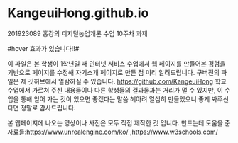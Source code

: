 # KangeuiHong.github.io
201923089 홍강의 디지털농업개론 수업 10주차 과제

#hover 효과가 있습니다!!#

이 파일은 본 학생이 1학년일 때 인터넷 서비스 수업에서 웹 페이지를 만들어본 경험을 기반으로 페이지를 수정해 자기소개 페이지로 만든 점 미리 알려드립니다.
구버전의 파일은 제 깃허브에서 열람하실 수 있습니다. https://github.com/KangeuiHong
학교 수업에서 가르쳐 주신 내용들이나 다른 학생들의 결과물과는 거리가 멀 수 있지만, 이 수업을 통해 얻어 가는 것이 있으면 좋겠다는 말씀 헤아려 열심히 만들었으니 좋게 봐주신다면 정말로 감사드립니다.

본 웹페이지에 나오는 영상이나 사진은 모두 직접 제작한 것 입니다.
만드는데 도움을 준 자료들:https://www.unrealengine.com/ko/ ,https://www.w3schools.com/

